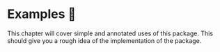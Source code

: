 # Examples 👀

This chapter will cover simple and annotated uses of this package. This should give you a rough idea of the implementation of the package.
